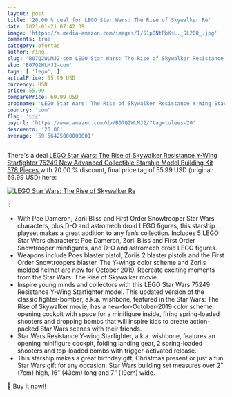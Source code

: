 ```yaml
---
layout: post
title: '20.00 % deal for LEGO Star Wars: The Rise of Skywalker Re'
date: 2021-01-21 07:42:39
image: 'https://m.media-amazon.com/images/I/51p8NtPbKsL._SL200_.jpg'
comments: true
category: ofertas
author: ring
slug: 'B07Q2WLMJ2-com LEGO Star Wars: The Rise of Skywalker Resistance Y-Wing...'
sku: 'B07Q2WLMJ2-com'
tags: [ 'lego', ]
actualPrice: 55.99 USD
currency: USD
price: 55.99
comparePrice: 69.99 USD
prodname: 'LEGO Star Wars: The Rise of Skywalker Resistance Y-Wing Starfighter 75249 New Advanced Collectible Starship Model Building Kit  578 Pieces '
country: 'com'
flag: '🇺🇸'
buyurl: 'https://www.amazon.com/dp/B07Q2WLMJ2/?tag=tolees-20'
descuento: '20.00'
average: '59.56425000000001'
---
```


There's a deal [LEGO Star Wars: The Rise of Skywalker Resistance Y-Wing Starfighter 75249 New Advanced Collectible Starship Model Building Kit  578 Pieces ](https://www.amazon.com/dp/B07Q2WLMJ2/?tag=tolees-20)  with  20.00 % discount, final price tag of  55.99 USD (original: 69.99 USD) here:

[![LEGO Star Wars: The Rise of Skywalker Re](https://m.media-amazon.com/images/I/51p8NtPbKsL._SL200_.jpg)](https://www.amazon.com/dp/B07Q2WLMJ2/?tag=tolees-20)

ℹ️:

- With Poe Dameron, Zorii Bliss and First Order Snowtrooper Star Wars characters, plus D-O and astromech droid LEGO figures, this starship playset makes a great addition to any fan’s collection. Includes 5 LEGO Star Wars characters: Poe Dameron, Zorii Bliss and First Order Snowtrooper minifigures, and D-O and astromech droid LEGO figures.
- Weapons include Poes blaster pistol, Zoriis 2 blaster pistols and the First Order Snowtroopers blaster. The Y-wings color scheme and Zoriis molded helmet are new for October 2019. Recreate exciting moments from the Star Wars: The Rise of Skywalker movie.
- Inspire young minds and collectors with this LEGO Star Wars 75249 Resistance Y-Wing Starfighter model. This updated version of the classic fighter-bomber, a.k.a. wishbone, featured in the Star Wars: The Rise of Skywalker movie, has a new-for-October-2019 color scheme, opening cockpit with space for a minifigure inside, firing spring-loaded shooters and dropping bombs that will inspire kids to create action-packed Star Wars scenes with their friends.
- Star Wars Resistance Y-wing Starfighter, a.k.a. wishbone, features an opening minifigure cockpit, folding landing gear, 2 spring-loaded shooters and top-loaded bombs with trigger-activated release.
- This starship makes a great birthday gift, Christmas present or just a fun Star Wars gift for any occasion. Star Wars building set measures over 2” (7cm) high, 16” (43cm) long and 7” (19cm) wide.

[🛒 Buy it now!!](https://www.amazon.com/dp/B07Q2WLMJ2/?tag=tolees-20)
